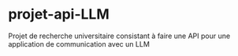 # projet-api-LLM
Projet de recherche universitaire consistant à faire une API pour une application de communication avec un LLM
